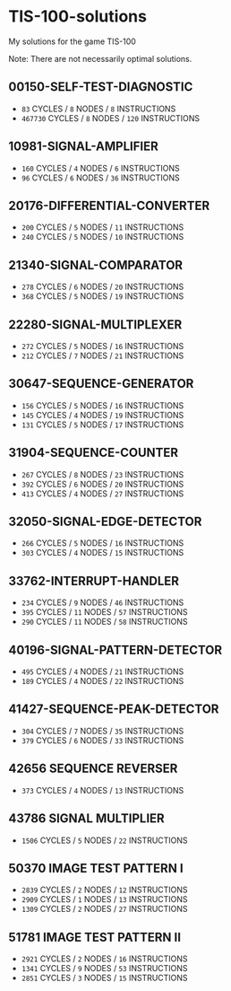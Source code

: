 # TIS-100-solutions
My solutions for the game TIS-100

Note: There are not necessarily optimal solutions.


## 00150-SELF-TEST-DIAGNOSTIC 
- `83` CYCLES     / `8` NODES / `8` INSTRUCTIONS
- `467730` CYCLES / `8` NODES / `120` INSTRUCTIONS
## 10981-SIGNAL-AMPLIFIER
- `160` CYCLES / `4` NODES / `6` INSTRUCTIONS
- `96` CYCLES / `6` NODES / `36` INSTRUCTIONS
## 20176-DIFFERENTIAL-CONVERTER
- `200` CYCLES / `5` NODES / `11` INSTRUCTIONS
- `240` CYCLES / `5` NODES / `10` INSTRUCTIONS
## 21340-SIGNAL-COMPARATOR
- `278` CYCLES / `6` NODES / `20` INSTRUCTIONS
- `368` CYCLES / `5` NODES / `19` INSTRUCTIONS
## 22280-SIGNAL-MULTIPLEXER
- `272` CYCLES / `5` NODES / `16` INSTRUCTIONS
- `212` CYCLES / `7` NODES / `21` INSTRUCTIONS
## 30647-SEQUENCE-GENERATOR
- `156` CYCLES / `5` NODES / `16` INSTRUCTIONS
- `145` CYCLES / `4` NODES / `19` INSTRUCTIONS
- `131` CYCLES / `5` NODES / `17` INSTRUCTIONS
## 31904-SEQUENCE-COUNTER
- `267` CYCLES / `8` NODES / `23` INSTRUCTIONS
- `392` CYCLES / `6` NODES / `20` INSTRUCTIONS
- `413` CYCLES / `4` NODES / `27` INSTRUCTIONS
## 32050-SIGNAL-EDGE-DETECTOR
- `266` CYCLES / `5` NODES / `16` INSTRUCTIONS
- `303` CYCLES / `4` NODES / `15` INSTRUCTIONS
## 33762-INTERRUPT-HANDLER
- `234` CYCLES / `9` NODES  / `46` INSTRUCTIONS
- `395` CYCLES / `11` NODES / `57` INSTRUCTIONS
- `290` CYCLES / `11` NODES / `58` INSTRUCTIONS
## 40196-SIGNAL-PATTERN-DETECTOR
- `495` CYCLES / `4` NODES  / `21` INSTRUCTIONS
- `189` CYCLES / `4` NODES / `22` INSTRUCTIONS
## 41427-SEQUENCE-PEAK-DETECTOR
- `304` CYCLES / `7` NODES  / `35` INSTRUCTIONS
- `379` CYCLES / `6` NODES  / `33` INSTRUCTIONS
## 42656 SEQUENCE REVERSER
- `373` CYCLES / `4` NODES  / `13` INSTRUCTIONS
## 43786 SIGNAL MULTIPLIER
- `1506` CYCLES / `5` NODES  / `22` INSTRUCTIONS
## 50370 IMAGE TEST PATTERN I
- `2839` CYCLES / `2` NODES  / `12` INSTRUCTIONS
- `2909` CYCLES / `1` NODES  / `13` INSTRUCTIONS
- `1309` CYCLES / `2` NODES  / `27` INSTRUCTIONS
## 51781 IMAGE TEST PATTERN II
- `2921` CYCLES / `2` NODES  / `16` INSTRUCTIONS
- `1341` CYCLES / `9` NODES  / `53` INSTRUCTIONS
- `2851` CYCLES / `3` NODES  / `15` INSTRUCTIONS